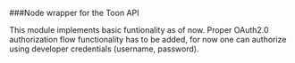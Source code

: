 ###Node wrapper for the Toon API

This module implements basic funtionality as of now. Proper OAuth2.0 authorization flow functionality has to be added, for now one can authorize using developer credentials (username, password).